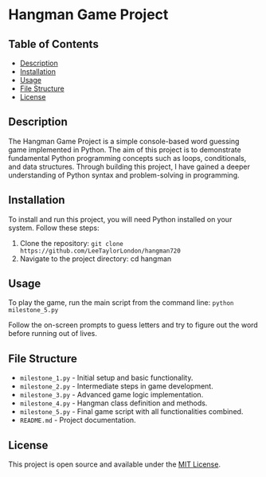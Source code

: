 # Hangman Game Project

## Table of Contents
- [Description](#description)
- [Installation](#installation)
- [Usage](#usage)
- [File Structure](#file-structure)
- [License](#license)

## Description
The Hangman Game Project is a simple console-based word guessing game implemented in Python. The aim of this project is to demonstrate fundamental Python programming concepts such as loops, conditionals, and data structures. Through building this project, I have gained a deeper understanding of Python syntax and problem-solving in programming.

## Installation
To install and run this project, you will need Python installed on your system. Follow these steps:
1. Clone the repository: `git clone https://github.com/LeeTaylorLondon/hangman720`
2. Navigate to the project directory: cd hangman

## Usage
To play the game, run the main script from the command line: `python milestone_5.py`

Follow the on-screen prompts to guess letters and try to figure out the word before running out of lives.

## File Structure
- `milestone_1.py` - Initial setup and basic functionality.
- `milestone_2.py` - Intermediate steps in game development.
- `milestone_3.py` - Advanced game logic implementation.
- `milestone_4.py` - Hangman class definition and methods.
- `milestone_5.py` - Final game script with all functionalities combined.
- `README.md` - Project documentation.

## License
This project is open source and available under the [MIT License](LICENSE.md).
